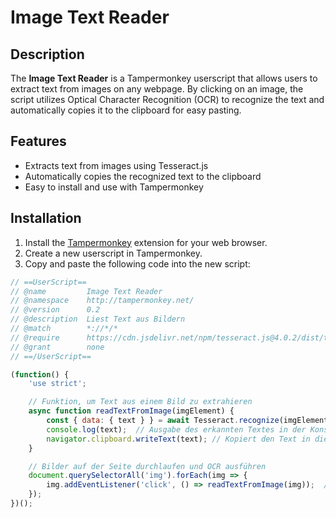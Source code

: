 # Image Text Reader

## Description

The **Image Text Reader** is a Tampermonkey userscript that allows users to extract text from images on any webpage. By clicking on an image, the script utilizes Optical Character Recognition (OCR) to recognize the text and automatically copies it to the clipboard for easy pasting.

## Features

- Extracts text from images using Tesseract.js
- Automatically copies the recognized text to the clipboard
- Easy to install and use with Tampermonkey

## Installation

1. Install the [Tampermonkey](https://www.tampermonkey.net/) extension for your web browser.
2. Create a new userscript in Tampermonkey.
3. Copy and paste the following code into the new script:

```javascript
// ==UserScript==
// @name         Image Text Reader
// @namespace    http://tampermonkey.net/
// @version      0.2
// @description  Liest Text aus Bildern
// @match        *://*/*
// @require      https://cdn.jsdelivr.net/npm/tesseract.js@4.0.2/dist/tesseract.min.js
// @grant        none
// ==/UserScript==

(function() {
    'use strict';

    // Funktion, um Text aus einem Bild zu extrahieren
    async function readTextFromImage(imgElement) {
        const { data: { text } } = await Tesseract.recognize(imgElement.src, 'deu'); // 'deu' für deutschen Text
        console.log(text);  // Ausgabe des erkannten Textes in der Konsole
        navigator.clipboard.writeText(text); // Kopiert den Text in die Zwischenablage
    }

    // Bilder auf der Seite durchlaufen und OCR ausführen
    document.querySelectorAll('img').forEach(img => {
        img.addEventListener('click', () => readTextFromImage(img));  // Klick auf Bild startet Texterkennung
    });
})();
